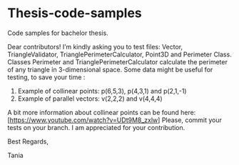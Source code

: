 # Thesis-code-samples
Code samples for bachelor thesis.

Dear contributors!
I’m kindly asking you to test files: Vector, TriangleValidator, TrianglePerimeterCalculator, Point3D and Perimeter Class.
Classes Perimeter and TrianglePerimeterCalculator calculate the perimeter of any triangle in 3-dimensional space.
Some data might be useful for testing, to save your time :

1)	Example of collinear points: p(6,5,3), p(4,3,1) and p(2,1,-1)
2)	Example of parallel vectors: v(2,2,2) and v(4,4,4)

A bit more information about collinear points can be found here: [https://www.youtube.com/watch?v=UDt9M8_zxlw]
Please, commit your tests on your branch. I am appreciated for your contribution.

Best Regards,

Tania


